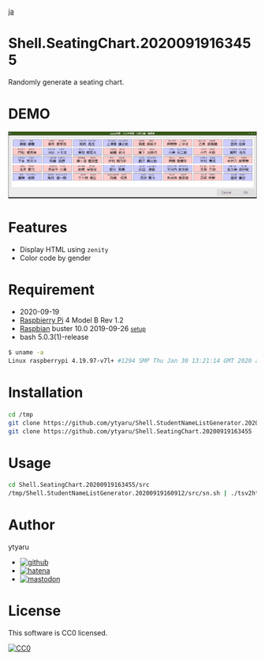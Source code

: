 [ja](./README.ja.md)

# Shell.SeatingChart.20200919163455

Randomly generate a seating chart.

# DEMO

![demo](https://github.com/ytyaru/Shell.SeatingChart.20200919163455/blob/master/demo/demo.png?raw=true)

# Features

* Display HTML using `zenity`
* Color code by gender

# Requirement

* <time datetime="2020-09-19T16:34:52+0900">2020-09-19</time>
* [Raspbierry Pi](https://ja.wikipedia.org/wiki/Raspberry_Pi) 4 Model B Rev 1.2
* [Raspbian](https://ja.wikipedia.org/wiki/Raspbian) buster 10.0 2019-09-26 <small>[setup](http://ytyaru.hatenablog.com/entry/2019/12/25/222222)</small>
* bash 5.0.3(1)-release

```sh
$ uname -a
Linux raspberrypi 4.19.97-v7l+ #1294 SMP Thu Jan 30 13:21:14 GMT 2020 armv7l GNU/Linux
```

# Installation

```sh
cd /tmp
git clone https://github.com/ytyaru/Shell.StudentNameListGenerator.20200919160912
git clone https://github.com/ytyaru/Shell.SeatingChart.20200919163455
```

# Usage

```sh
cd Shell.SeatingChart.20200919163455/src
/tmp/Shell.StudentNameListGenerator.20200919160912/src/sn.sh | ./tsv2html.sh
```

# Author

ytyaru

* [![github](http://www.google.com/s2/favicons?domain=github.com)](https://github.com/ytyaru "github")
* [![hatena](http://www.google.com/s2/favicons?domain=www.hatena.ne.jp)](http://ytyaru.hatenablog.com/ytyaru "hatena")
* [![mastodon](http://www.google.com/s2/favicons?domain=mstdn.jp)](https://mstdn.jp/web/accounts/233143 "mastdon")

# License

This software is CC0 licensed.

[![CC0](http://i.creativecommons.org/p/zero/1.0/88x31.png "CC0")](http://creativecommons.org/publicdomain/zero/1.0/deed.en)


